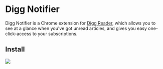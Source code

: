 # Digg Notifier

Digg Notifier is a Chrome extension for [Digg Reader](https://digg.com/reader),
which allows you to see at a glance when you've got
unread articles, and gives you easy one-click-access
to your subscriptions.

## Install

[<img src='https://developer.chrome.com/webstore/images/ChromeWebStore_BadgeWBorder_v2_206x58.png'>](http://bit.ly/digg-notifier)

